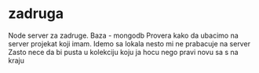 # zadruga
Node server za zadruge. Baza - mongodb
Provera kako da ubacimo na server projekat koji imam.
Idemo sa lokala nesto mi ne prabacuje na server
Zasto nece da bi pusta u kolekciju koju ja hocu nego pravi novu sa s na kraju
